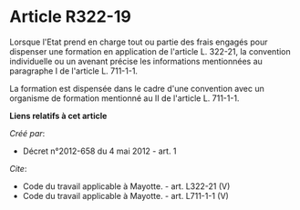 # Article R322-19

Lorsque l'Etat prend en charge tout ou partie des frais engagés pour dispenser une formation en application de l'article L.
322-21, la convention individuelle ou un avenant précise les informations mentionnées au paragraphe I de l'article L.
711-1-1. 

La formation est dispensée dans le cadre d'une convention avec un organisme de formation mentionné au II de l'article L.
711-1-1.

**Liens relatifs à cet article**

_Créé par_:

  - Décret n°2012-658 du 4 mai 2012 - art. 1

_Cite_:

  - Code du travail applicable à Mayotte. - art. L322-21 (V)
  - Code du travail applicable à Mayotte. - art. L711-1-1 (V)
